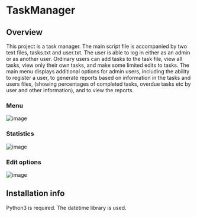 # TaskManager

## Overview
This project is a task manager. The main script file is accompanied by two text files, tasks.txt and user.txt. The user is able to log in either as an admin or as another user. Ordinary users can add tasks to the task file, view all tasks, view only their own tasks, and make some limited edits to tasks. The main menu displays additional options for admin users, including the ability to register a user, to generate reports based on information in the tasks and users files, (showing percentages of completed tasks, overdue tasks etc by user and other information), and to view the reports.

### Menu
![image](https://user-images.githubusercontent.com/88290691/218550133-52565915-4cee-474b-a783-973ed6fef152.png)

### Statistics
![image](https://user-images.githubusercontent.com/88290691/218551231-e58569f3-f843-4d32-9dd6-a35a4efe3836.png)

### Edit options
![image](https://user-images.githubusercontent.com/88290691/218551775-714d39e8-cb41-499b-8ad3-77936da3478b.png)


## Installation info
Python3 is required. The datetime library is used.

